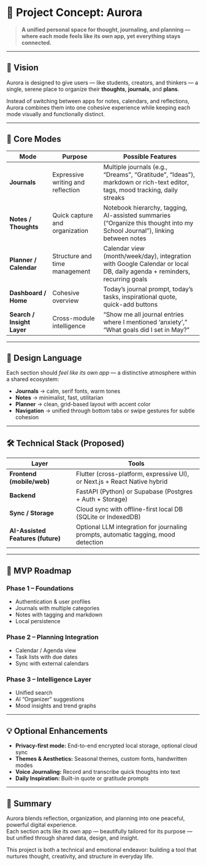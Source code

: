 # 🌿 Project Concept: Aurora

> **A unified personal space for thought, journaling, and planning — where each mode feels like its own app, yet everything stays connected.**

---

## 🧭 Vision

Aurora is designed to give users — like students, creators, and thinkers — a single, serene place to organize their **thoughts**, **journals**, and **plans**.  

Instead of switching between apps for notes, calendars, and reflections, Aurora combines them into one cohesive experience while keeping each mode visually and functionally distinct.

---

## 🧩 Core Modes

| Mode | Purpose | Possible Features |
|------|----------|-------------------|
| **Journals** | Expressive writing and reflection | Multiple journals (e.g., “Dreams”, “Gratitude”, “Ideas”), markdown or rich-text editor, tags, mood tracking, daily streaks |
| **Notes / Thoughts** | Quick capture and organization | Notebook hierarchy, tagging, AI-assisted summaries (“Organize this thought into my School Journal”), linking between notes |
| **Planner / Calendar** | Structure and time management | Calendar view (month/week/day), integration with Google Calendar or local DB, daily agenda + reminders, recurring goals |
| **Dashboard / Home** | Cohesive overview | Today’s journal prompt, today’s tasks, inspirational quote, quick-add buttons |
| **Search / Insight Layer** | Cross-module intelligence | “Show me all journal entries where I mentioned ‘anxiety’,” “What goals did I set in May?” |

---

## 🎨 Design Language

Each section should *feel like its own app* — a distinctive atmosphere within a shared ecosystem:

- **Journals** → calm, serif fonts, warm tones  
- **Notes** → minimalist, fast, utilitarian  
- **Planner** → clean, grid-based layout with accent color  
- **Navigation** → unified through bottom tabs or swipe gestures for subtle cohesion

---

## 🛠️ Technical Stack (Proposed)

| Layer | Tools |
|-------|-------|
| **Frontend (mobile/web)** | Flutter (cross-platform, expressive UI), or Next.js + React Native hybrid |
| **Backend** | FastAPI (Python) or Supabase (Postgres + Auth + Storage) |
| **Sync / Storage** | Cloud sync with offline-first local DB (SQLite or IndexedDB) |
| **AI-Assisted Features (future)** | Optional LLM integration for journaling prompts, automatic tagging, mood detection |

---

## 🌈 MVP Roadmap

### **Phase 1 – Foundations**
- Authentication & user profiles  
- Journals with multiple categories  
- Notes with tagging and markdown  
- Local persistence  

### **Phase 2 – Planning Integration**
- Calendar / Agenda view  
- Task lists with due dates  
- Sync with external calendars  

### **Phase 3 – Intelligence Layer**
- Unified search  
- AI “Organizer” suggestions  
- Mood insights and trend graphs  

---

## 💡 Optional Enhancements

- **Privacy-first mode:** End-to-end encrypted local storage, optional cloud sync  
- **Themes & Aesthetics:** Seasonal themes, custom fonts, handwritten modes  
- **Voice Journaling:** Record and transcribe quick thoughts into text  
- **Daily Inspiration:** Built-in quote or gratitude prompts  

---

## 🌟 Summary

Aurora blends reflection, organization, and planning into one peaceful, powerful digital experience.  
Each section acts like its own app — beautifully tailored for its purpose — but unified through shared data, design, and insight.

This project is both a technical and emotional endeavor: building a tool that nurtures thought, creativity, and structure in everyday life.
